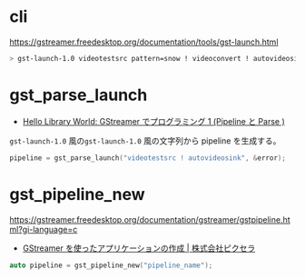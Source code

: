# cli

https://gstreamer.freedesktop.org/documentation/tools/gst-launch.html

```sh
> gst-launch-1.0 videotestsrc pattern=snow ! videoconvert ! autovideosink
```

# gst_parse_launch

- [Hello Library World: GStreamer でプログラミング 1 (Pipeline と Parse )](https://hellolibraryworld.blogspot.com/2015/12/gstreamer-1-pipeline-parse.html)

`gst-launch-1.0` 風の`gst-launch-1.0` 風の文字列から pipeline を生成する。

```c
pipeline = gst_parse_launch("videotestsrc ! autovideosink", &error);
```

# gst_pipeline_new

https://gstreamer.freedesktop.org/documentation/gstreamer/gstpipeline.html?gi-language=c

- [GStreamer を使ったアプリケーションの作成 | 株式会社ピクセラ](https://www.pixela.co.jp/products/pickup/dev/gstreamer/gst_2_write_a_simple_playback_application.html)

```c++
auto pipeline = gst_pipeline_new("pipeline_name");
```
